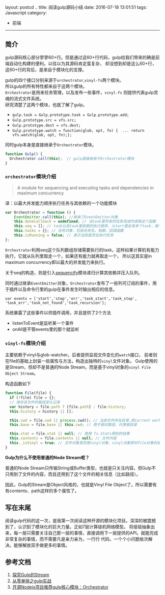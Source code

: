 layout: postcd ..
title: 阅读gulp源码小结
date: 2016-07-18 13:01:51
tags: Javascript
category:
- 前端
---
## 简介
gulp源码核心部分寥寥60+行。但是通过这60+行代码，gulp给我们带来的确是前端自动化构建的便利。以往以为其源码肯定蛮复杂，
却没想到却是这么60+行，这60+行的背后，是来自于模块化的支撑。
<!-- more -->
gulp的四个接口分别来源于`orchestrator`,`vinyl-fs`两个模块。  
所以gulp的所有特性都来自于这两个模块。  
`Orchestrator`是用来任务管理，以及发布一些事件，`vinyl-fs` 则提供代表gulp灵魂的流式文件系统。  
研究清楚了这两个模块，也就了解了gulp。

- `gulp.task = Gulp.prototype.task = Gulp.prototype.add;`
- `Gulp.prototype.src = vfs.src;` 
- `Gulp.prototype.dest = vfs.dest;`
- `Gulp.prototype.watch = function(glob, opt, fn) {  ... return vfs.watch(glob, opt, fn);};`

同时gulp本身是直接继承于`Orchestrator`模块。
```Javascript
function Gulp() {
  Orchestrator.call(this);  // gulp直接继承于Orchestrator模块
}
```



### `orchestrator`模块介绍
> A module for sequencing and executing tasks and dependencies in maximum concurrency

译：以最大并发能力顺序执行任务与其依赖的一个功能模块

```Javascript
var Orchestrator = function () {
	EventEmitter.call(this); //继承了EventEmitter对象
	this.doneCallback = undefined; // 当task里所有的任务完成时调用这个函数
	this.seq = []; // task以及task里依赖的执行顺序，（start里会有多个task，每个task又有可能有多个依赖，每个依赖又可能有多个依赖，所以需要保存其执行顺序）
	this.tasks = {}; // 任务对象，包括任务名，依赖，回调函数
	this.isRunning = false; // 表示当前是否在执行任务
};
```

`Orchestrator`利用seq这个队列数组存储需要执行的task，这样如果计算机有能力执行，它就从队列里取走一个，如果还有能力就再取走一个，
所以这其实是in maximum concurrency即以最大的并发能力来执行。

关于seq的构造，则是引入[sequencify](https://github.com/robrich/sequencify/blob/master/index.js)模块递归计算其依赖并压入队列。

同时通过继承`EventEmitter`对象，`Orchestrator`发布了一些列可订阅的事件，用于插件以及命令行里的gulp在事件发生时输出相应的信息。

`var events = ['start','stop','err','task_start','task_stop',
'task_err','task_not_found','task_recursion'];`

系统暴露了这些事件以供插件调用，并且提供了2个方法

- listenToEvent是监听某一个事件
- onAll是不管events里的那个就监听

### `vinyl-fs`模块介绍

主要依赖于vinyl与glob-watcher。后者提供监视文件变化的`watch`接口，
前者则在file的基础上封装一些属性与方法，构造出独特的`vinyl`文件对象。
Gulp使用的是Stream，但却不是普通的Node Stream，而是基于vinyl对象的`vinyl File Object Stream`。

构造函数如下
```Javascript
function File(file) {
  if (!file) file = {};
  // 保存该文件的路径变化记录
  var history = file.path ? [file.path] : file.history;
  this.history = history || [];

  this.cwd = file.cwd || process.cwd(); // 当前文件所在目录,即current work directory
  this.base = file.base || this.cwd; // 用于相对路径，代表根目录

  this.stat = file.stat || null; // 使用 fs.Stats得到的结果
  this.contents = file.contents || null; // 文件内容
  this._isVinyl = true; // 文件对象是否是vinyl对象，vinyl对象即对file对象封装后的结果
}
```

**Gulp为什么不使用普通的Node Stream呢？**


普通的Node Stream只传输String或Buffer类型，也就是只关注内容。但Gulp不只用到了文件的内容，而且还用到了这个文件的相关信息（比如路径）。

因此，Gulp的Stream是Object风格的，也就是Vinyl File Object了。所以需要有有contents、path这样的多个属性了。

## 写在末尾
阅读gulp代码的这一次，是我第一次阅读这种开源的模块化项目。深深的被震撼到了，认识到了模块化的巨大力量。正如7层计算级机网络模型。
将层级抽象出来，每一层只需要关注自己那一层的事情，直接调用下一层提供的API。就能完成非常复杂的事情，而不需要凡是亲力亲为，一行行
代码，一个个小问题依次解决。能够解放双手做更多的事情。

## 参考文档
1. [探究Gulp的Stream](https://segmentfault.com/a/1190000003770541)
2. [从零单排之gulp实战](http://purplebamboo.github.io/2014/11/30/gulp-analyze/)
3. [开源Nodejs项目推荐gulp核心模块：Orchestrator](https://cnodejs.org/topic/56c2f13726d02fc6626bb63f)